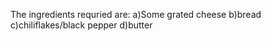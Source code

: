 The ingredients requried are:
    a)Some grated cheese
    b)bread
    c)chiliflakes/black pepper
    d)butter